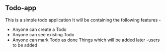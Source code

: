 ## Todo-app
This is a simple todo application
It will be containing the following features - 
- Anyone can create a Todo
- Anyone can see existing Todo
- Anyone can mark Todo as done
Things which will be added later 
-users to be added 